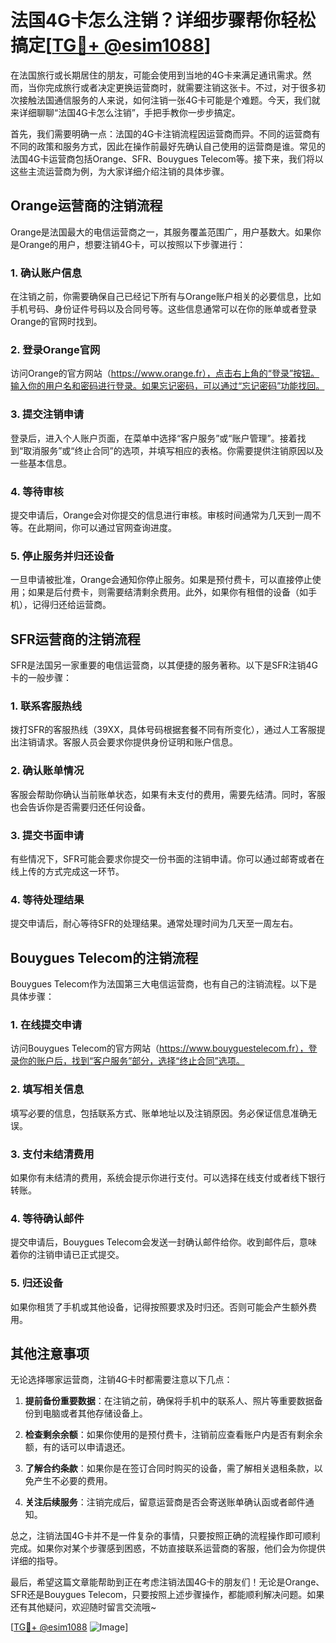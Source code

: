 # 法国4G卡怎么注销？详细步骤帮你轻松搞定[[TG💪+ @esim1088](https://t.me/s/esim1088)]

在法国旅行或长期居住的朋友，可能会使用到当地的4G卡来满足通讯需求。然而，当你完成旅行或者决定更换运营商时，就需要注销这张卡。不过，对于很多初次接触法国通信服务的人来说，如何注销一张4G卡可能是个难题。今天，我们就来详细聊聊“法国4G卡怎么注销”，手把手教你一步步搞定。

首先，我们需要明确一点：法国的4G卡注销流程因运营商而异。不同的运营商有不同的政策和服务方式，因此在操作前最好先确认自己使用的运营商是谁。常见的法国4G卡运营商包括Orange、SFR、Bouygues Telecom等。接下来，我们将以这些主流运营商为例，为大家详细介绍注销的具体步骤。

## Orange运营商的注销流程

Orange是法国最大的电信运营商之一，其服务覆盖范围广，用户基数大。如果你是Orange的用户，想要注销4G卡，可以按照以下步骤进行：

### 1. 确认账户信息
在注销之前，你需要确保自己已经记下所有与Orange账户相关的必要信息，比如手机号码、身份证件号码以及合同号等。这些信息通常可以在你的账单或者登录Orange的官网时找到。

### 2. 登录Orange官网
访问Orange的官方网站（https://www.orange.fr），点击右上角的“登录”按钮。输入你的用户名和密码进行登录。如果忘记密码，可以通过“忘记密码”功能找回。

### 3. 提交注销申请
登录后，进入个人账户页面，在菜单中选择“客户服务”或“账户管理”。接着找到“取消服务”或“终止合同”的选项，并填写相应的表格。你需要提供注销原因以及一些基本信息。

### 4. 等待审核
提交申请后，Orange会对你提交的信息进行审核。审核时间通常为几天到一周不等。在此期间，你可以通过官网查询进度。

### 5. 停止服务并归还设备
一旦申请被批准，Orange会通知你停止服务。如果是预付费卡，可以直接停止使用；如果是后付费卡，则需要结清剩余费用。此外，如果你有租借的设备（如手机），记得归还给运营商。

## SFR运营商的注销流程

SFR是法国另一家重要的电信运营商，以其便捷的服务著称。以下是SFR注销4G卡的一般步骤：

### 1. 联系客服热线
拨打SFR的客服热线（39XX，具体号码根据套餐不同有所变化），通过人工客服提出注销请求。客服人员会要求你提供身份证明和账户信息。

### 2. 确认账单情况
客服会帮助你确认当前账单状态，如果有未支付的费用，需要先结清。同时，客服也会告诉你是否需要归还任何设备。

### 3. 提交书面申请
有些情况下，SFR可能会要求你提交一份书面的注销申请。你可以通过邮寄或者在线上传的方式完成这一环节。

### 4. 等待处理结果
提交申请后，耐心等待SFR的处理结果。通常处理时间为几天至一周左右。

## Bouygues Telecom的注销流程

Bouygues Telecom作为法国第三大电信运营商，也有自己的注销流程。以下是具体步骤：

### 1. 在线提交申请
访问Bouygues Telecom的官方网站（https://www.bouyguestelecom.fr），登录你的账户后，找到“客户服务”部分，选择“终止合同”选项。

### 2. 填写相关信息
填写必要的信息，包括联系方式、账单地址以及注销原因。务必保证信息准确无误。

### 3. 支付未结清费用
如果你有未结清的费用，系统会提示你进行支付。可以选择在线支付或者线下银行转账。

### 4. 等待确认邮件
提交申请后，Bouygues Telecom会发送一封确认邮件给你。收到邮件后，意味着你的注销申请已正式提交。

### 5. 归还设备
如果你租赁了手机或其他设备，记得按照要求及时归还。否则可能会产生额外费用。

## 其他注意事项

无论选择哪家运营商，注销4G卡时都需要注意以下几点：

1. **提前备份重要数据**：在注销之前，确保将手机中的联系人、照片等重要数据备份到电脑或者其他存储设备上。
   
2. **检查剩余余额**：如果你使用的是预付费卡，注销前应查看账户内是否有剩余余额，有的话可以申请退还。

3. **了解合约条款**：如果你是在签订合同时购买的设备，需了解相关退租条款，以免产生不必要的费用。

4. **关注后续服务**：注销完成后，留意运营商是否会寄送账单确认函或者邮件通知。

总之，注销法国4G卡并不是一件复杂的事情，只要按照正确的流程操作即可顺利完成。如果你对某个步骤感到困惑，不妨直接联系运营商的客服，他们会为你提供详细的指导。

最后，希望这篇文章能帮助到正在考虑注销法国4G卡的朋友们！无论是Orange、SFR还是Bouygues Telecom，只要按照上述步骤操作，都能顺利解决问题。如果还有其他疑问，欢迎随时留言交流哦~

[[TG💪+ @esim1088](https://t.me/s/esim1088) ![Image](https://i.postimg.cc/4NQfJmqS/Snipaste-2025-05-13-00-14-12.png)]